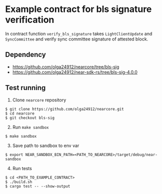 # Example contract for bls signature verification
In contract function `verify_bls_signature` takes `LightClientUpdate` and `SyncCommittee` and verify sync committee signature of attested block.

## Dependency
* https://github.com/olga24912/nearcore/tree/bls-sig
* https://github.com/olga24912/near-sdk-rs/tree/bls-sig-4.0.0

## Test running
1. Clone `nearcore` repository
```bush
$ git clone https://github.com/olga24912/nearcore.git
$ cd nearcore
$ git checkout bls-sig
```

2. Run `make sandbox`
```bush
$ make sandbox
```

3. Save path to sandbox to env var
```bush
$ export NEAR_SANDBOX_BIN_PATH=<PATH_TO_NEARCORE>/target/debug/near-sandbox
```

4. Run tests
```bush
$ cd <PATH_TO_EXAMPLE_CONTRACT>
$ ./build.sh
$ cargo test -- --show-output
```